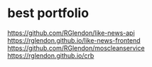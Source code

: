 # best portfolio

https://github.com/RGlendon/like-news-api   
https://rglendon.github.io/like-news-frontend   
https://github.com/RGlendon/moscleanservice   
https://rglendon.github.io/crb
